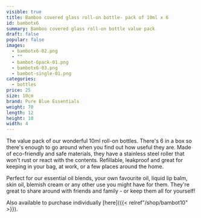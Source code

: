 ```yaml
---
visible: true
title: Bamboo covered glass roll-on bottle- pack of 10ml x 6
id: bambotx6
summary: Bamboo covered glass roll-on bottle value pack
draft: false
popular: false
images:
  - bambotx6-02.png
  - ""
  - bambot-6pack-01.png
  - bambotx6-03.png
  - bambot-single-01.png
categories:
  - bottles
price: 25
size: 10cm
brand: Pure Blue Essentials
weight: 70
length: 12
height: 10
width: 4
---
```

The﻿ value pack of our wonderful 10ml roll-on bottles. There's 6 in a box so there's enough to go around when you find out how useful they are.
M﻿ade of eco-friendly and safe materials, they have a stainless steel roller that won't rust or react with the contents.  Refillable, leakproof and great for keeping in your bag, at work, or a few places around the home.

P﻿erfect for our essential oil blends, your own favourite oil, liquid lip balm, skin oil, blemish cream or any other use you might have for them. 
They're great to share around with friends and family - or keep them all for yourself! 

A﻿lso available to purchase individually [here]({{< relref"/shop/bambot10" >}}).